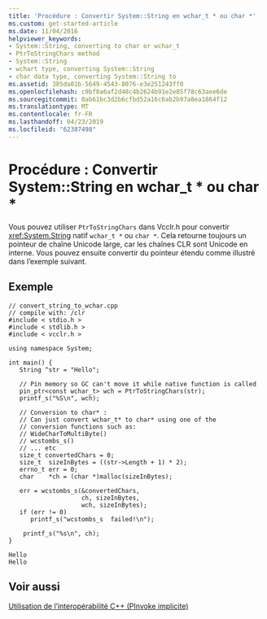 ```yaml
---
title: 'Procédure : Convertir System::String en wchar_t * ou char *'
ms.custom: get-started-article
ms.date: 11/04/2016
helpviewer_keywords:
- System::String, converting to char or wchar_t
- PtrToStringChars method
- System::String
- wchart type, converting System::String
- char data type, converting System::String to
ms.assetid: 385da01b-5649-4543-8076-e3e251243ff0
ms.openlocfilehash: c9bf8a6af2d48c4b2624b91e2e85f78c63aee6de
ms.sourcegitcommit: 0ab61bc3d2b6cfbd52a16c6ab2b97a8ea1864f12
ms.translationtype: MT
ms.contentlocale: fr-FR
ms.lasthandoff: 04/23/2019
ms.locfileid: "62387498"
---
```

# <a name="how-to-convert-systemstring-to-wchart-or-char"></a>Procédure : Convertir System::String en wchar_t * ou char *

Vous pouvez utiliser `PtrToStringChars` dans Vcclr.h pour convertir <xref:System.String> natif `wchar_t *` ou `char *`.  Cela retourne toujours un pointeur de chaîne Unicode large, car les chaînes CLR sont Unicode en interne. Vous pouvez ensuite convertir du pointeur étendu comme illustré dans l’exemple suivant.

## <a name="example"></a>Exemple

```
// convert_string_to_wchar.cpp
// compile with: /clr
#include < stdio.h >
#include < stdlib.h >
#include < vcclr.h >

using namespace System;

int main() {
   String ^str = "Hello";

   // Pin memory so GC can't move it while native function is called
   pin_ptr<const wchar_t> wch = PtrToStringChars(str);
   printf_s("%S\n", wch);

   // Conversion to char* :
   // Can just convert wchar_t* to char* using one of the
   // conversion functions such as:
   // WideCharToMultiByte()
   // wcstombs_s()
   // ... etc
   size_t convertedChars = 0;
   size_t  sizeInBytes = ((str->Length + 1) * 2);
   errno_t err = 0;
   char    *ch = (char *)malloc(sizeInBytes);

   err = wcstombs_s(&convertedChars,
                    ch, sizeInBytes,
                    wch, sizeInBytes);
   if (err != 0)
      printf_s("wcstombs_s  failed!\n");

    printf_s("%s\n", ch);
}
```

```Output
Hello
Hello
```

## <a name="see-also"></a>Voir aussi

[Utilisation de l’interopérabilité C++ (PInvoke implicite)](../dotnet/using-cpp-interop-implicit-pinvoke.md)
